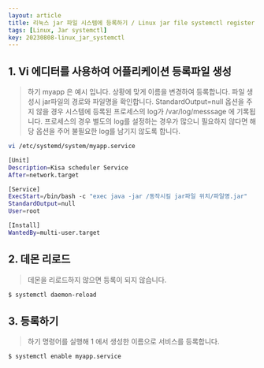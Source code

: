 ```yaml
---
layout: article
title: 리눅스 jar 파일 시스템에 등록하기 / Linux jar file systemctl register
tags: [Linux, Jar systemctl]
key: 20230808-linux_jar_systemctl
---
```


## 1. Vi 에디터를 사용하여 어플리케이션 등록파일 생성

> 하기 myapp 은 예시 입니다. 상황에 맞게 이름을 변경하여 등록합니다.
> 파일 생성시 jar파일의 경로와 파일명을 확인합니다.
> StandardOutput=null 옵션을 주지 않을 경우 시스템에 등록된 프로세스의 log가 /var/log/messsage 에 기록됩니다.
> 프로세스의 경우 별도의 log를 설정하는 경우가 많으니 필요하지 않다면 해당 옵션을 주어 불필요한 log를 남기지 않도록 합니다.

```bash
vi /etc/systemd/system/myapp.service

[Unit]
Description=Kisa scheduler Service
After=network.target

[Service]
ExecStart=/bin/bash -c "exec java -jar /동작시킬 jar파일 위치/파일명.jar"
StandardOutput=null
User=root

[Install]
WantedBy=multi-user.target
```

## 2. 데몬 리로드

> 데몬을 리로드하지 않으면 등록이 되지 않습니다.

```bash
$ systemctl daemon-reload
```

## 3. 등록하기

> 하기 명령어를 실행해 1 에서 생성한 이름으로 서비스를 등록합니다.

```bash
$ systemctl enable myapp.service
```